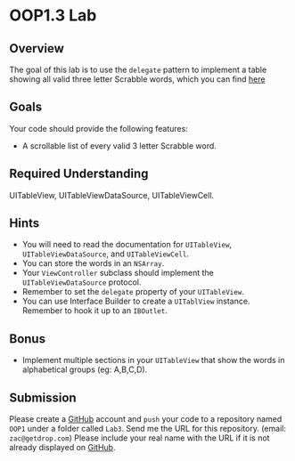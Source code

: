 OOP1.3 Lab
====================

Overview
--------------------

The goal of this lab is to use the `delegate` pattern to implement a table showing all valid three letter Scrabble words, which you can find [here](https://raw.githubusercontent.com/zdavison/DIT.OOP1/master/Week3/words.txt)

Goals
--------------------
Your code should provide the following features:

- A scrollable list of every valid 3 letter Scrabble word.

Required Understanding
--------------------
UITableView, UITableViewDataSource, UITableViewCell.

Hints
--------------------
- You will need to read the documentation for `UITableView`, `UITableViewDataSource`, and `UITableViewCell`.
- You can store the words in an `NSArray`.
- Your `ViewController` subclass should implement the `UITableViewDataSource` protocol.
- Remember to set the `delegate` property of your `UITableView`.
- You can use Interface Builder to create a `UITablView` instance. Remember to hook it up to an `IBOutlet`.

Bonus
--------------------
- Implement multiple sections in your `UITableView` that show the words in alphabetical groups (eg: A,B,C,D).

Submission
--------------------
Please create a [GitHub](https://github.com/) account and `push` your code to a repository named `OOP1` under a folder called `Lab3`. Send me the URL for this repository. (email: `zac@getdrop.com`) Please include your real name with the URL if it is not already displayed on [GitHub](https://github.com/).


